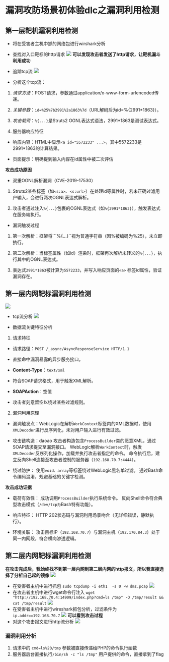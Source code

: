 # 漏洞攻防场景初体验dlc之漏洞利用检测

## 第一层靶机漏洞利用检测
* 将在受害者主机中抓的网络包进行wirshark分析
* 查找对入口靶标的http请求
![](./第一个靶标被攻击过程.png)
**可以发现攻击者发送了http请求，让靶机漏斗利用成功**

* 追踪tcp流
![](./第一层靶标回显的tcp流.png)

* 分析这个tcp流：


1. *请求方法*：POST请求，参数通过application/x-www-form-urlencoded传递。

2. *关键参数*：```id=%25%7b2991%2a1863%7d```（URL解码后为id=%{2991*1863}）。

3. *攻击载荷*：```%{...}```是Struts2 OGNL表达式语法，2991*1863是测试表达式。

4. 服务器响应特征

- 响应内容：HTML中显示```<a id="5572233" ...>```，其中5572233是2991*1863的计算结果。

- 页面提示：明确提到输入内容在id属性中被二次评估

**攻击成功原因**
* 双重OGNL解析漏洞（CVE-2019-17530）

1. Struts2某些标签（如```<s:a>```、```<s:url>```）在处理id等属性时，若未正确过滤用户输入，会进行两次OGNL表达式解析。

2. 攻击者通过注入```%{...}```包裹的OGNL表达式（如```%{2991*1863}```），触发表达式在服务端执行。

* 漏洞触发过程

1. 第一次解析：框架将```%{...}``视为普通字符串（因%被编码为%25），未立即执行。

2. 第二次解析：当标签属性（如id）渲染时，框架再次解析未转义的```%{...}```，执行其中的OGNL表达式。

3. 表达式```2991*1863```被计算为```5572233```，并写入响应页面的```<a>``` 标签id属性，验证漏洞存在。

## 第一层内网靶标漏洞利用检测
![](./第一层内网的漏洞检测.png)
* tcp流分析
![](./第一层内网漏洞利用的tcp检测.png)
- 数据流关键特征分析
1. 请求特征
* 请求路径：```POST /_async/AsyncResponseService HTTP/1.1```
* 直接命中漏洞暴露的异步服务接口。

* **Content-Type**：```text/xml```
* 符合SOAP请求格式，用于触发XML解析。

* **SOAPAction**：空值
* 攻击者刻意留空以绕过某些过滤规则。

2. 漏洞利用原理
- 漏洞触发点：WebLogic在解析```WorkContext```标签内的XML数据时，使用```XMLDecoder```进行反序列化，未对用户输入进行有效过滤。

* 攻击链构造：daoao
攻击者构造包含```ProcessBuilder```类的恶意XML，通过SOAP请求提交至漏洞接口。
WebLogic解析```WorkContext```时，触发```XMLDecoder```反序列化操作，加载并执行攻击者指定的命令。
命令执行后，建立反向Shell连接至攻击者控制的服务器（```192.168.70.7:4444```）。

- 绕过防护：
使用```void、array```等标签绕过WebLogic黑名单过滤。
通过Bash命令编码混淆，规避基础的关键字检测。

**攻击成功证据**
* 载荷有效性：
成功调用```ProcessBuilder```执行系统命令。
反向Shell命令符合典型攻击模式（```/dev/tcp为```Bash特有功能）。

* 响应特征：
HTTP 202状态码与漏洞利用场景吻合（无详细错误，静默执行）。

* 环境关联：
攻击目标IP（```192.168.70.7```）与漏洞主机（```192.170.84.3```）处于同一内网段，符合横向渗透逻辑。

## 第二层内网靶标漏洞利用检测
**在攻击完成后，我始终找不到第一层内网到第二层内网的http报文，所以我直接选择了分析自己起的镜像**
![](./自己起容器nginx的镜像.png)
* 在受害者主机中进行抓包
```sudo tcpdump -i eth1  -s 0 -w dmz.pcap```
![](./在受害者主机中抓包.png)
* 在攻击者主机中进行wget命令行注入
```wget "http://192.168.70.4:14909/index.php?cmd=ls /tmp" -O /tmp/result && cat /tmp/result```
![](./在攻击者主机中攻击.png)
* 在受害者主机中进行wireshark抓包分析，过滤条件为```ip.addr==192.168.70.7```
![](./抓包分析第二层内网攻击过程.png)
**可以看到攻击过程**
* 对这个攻击报文进行http流分析
![](./第二层内网攻击的http流.png)
### 漏洞利用分析
1. 请求中的 ```cmd=ls%20/tmp``` 参数被直接传递给PHP的命令执行函数
2. 服务器后台直接执行```/bin/sh -c "ls /tmp"```  用户提供的命令，直接拿到了flag